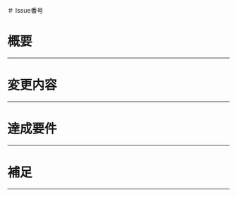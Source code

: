 ＃ Issue番号

# 概要
---
<!-- 変更の目的 もしくは 関連する Issue 番号 -->

# 変更内容
---
<!-- ビューの変更がある場合はスクショによる比較などがあるとわかりやすい -->

# 達成要件
---
<!-- 動作に必要な 環境変数 / 依存関係 / DBの更新 など -->

# 補足
---
<!-- レビューをする際に見てほしい点、ローカル環境で試す際の注意点、など -->